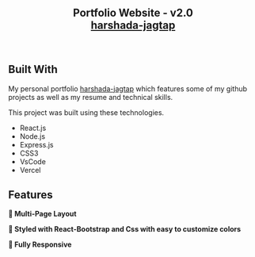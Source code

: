 <h2 align="center">
  Portfolio Website - v2.0<br/>
  <a href="https://portfolio-woad-zeta-50.vercel.app/ target="_blank">harshada-jagtap</a>
</h2>
<div align="center">
  <!-- <img alt="Demo" src="./Images/readme-img1.png" /> -->
</div>

<br/>






## Built With

My personal portfolio <a href="https://jagtap-harshada25.netlify.app/" target="_blank">harshada-jagtap</a> which features some of my github projects as well as my resume and technical skills.<br/>

This project was built using these technologies.

- React.js
- Node.js
- Express.js
- CSS3
- VsCode
- Vercel

## Features

**📖 Multi-Page Layout**

**🎨 Styled with React-Bootstrap and Css with easy to customize colors**

**📱 Fully Responsive**
